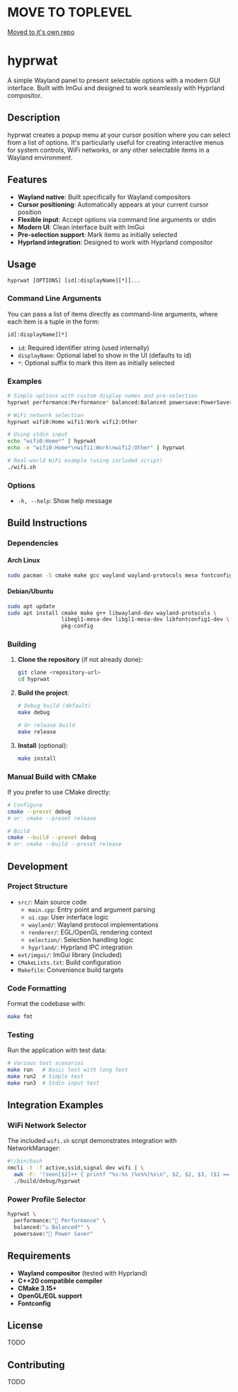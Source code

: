 # MOVE TO TOPLEVEL
[Moved to it's own repo](https://github.com/zackb/hyprwat)
# hyprwat

A simple Wayland panel to present selectable options with a modern GUI interface. Built with ImGui and designed to work seamlessly with Hyprland compositor.

## Description

hyprwat creates a popup menu at your cursor position where you can select from a list of options. It's particularly useful for creating interactive menus for system controls, WiFi networks, or any other selectable items in a Wayland environment.

## Features

- **Wayland native**: Built specifically for Wayland compositors
- **Cursor positioning**: Automatically appears at your current cursor position
- **Flexible input**: Accept options via command line arguments or stdin
- **Modern UI**: Clean interface built with ImGui
- **Pre-selection support**: Mark items as initially selected
- **Hyprland integration**: Designed to work with Hyprland compositor

## Usage

```
hyprwat [OPTIONS] [id[:displayName][*]]...
```

### Command Line Arguments

You can pass a list of items directly as command-line arguments, where each item is a tuple in the form:

```
id[:displayName][*]
```

- `id`: Required identifier string (used internally)
- `displayName`: Optional label to show in the UI (defaults to id)
- `*`: Optional suffix to mark this item as initially selected

### Examples

```bash
# Simple options with custom display names and pre-selection
hyprwat performance:Performance* balanced:Balanced powersave:PowerSaver

# WiFi network selection
hyprwat wifi0:Home wifi1:Work wifi2:Other

# Using stdin input
echo "wifi0:Home*" | hyprwat
echo -e "wifi0:Home*\nwifi1:Work\nwifi2:Other" | hyprwat

# Real-world WiFi example (using included script)
./wifi.sh
```

### Options

- `-h, --help`: Show help message

## Build Instructions

### Dependencies

#### Arch Linux

```bash
sudo pacman -S cmake make gcc wayland wayland-protocols mesa fontconfig pkgconf
```

#### Debian/Ubuntu

```bash
sudo apt update
sudo apt install cmake make g++ libwayland-dev wayland-protocols \
                 libegl1-mesa-dev libgl1-mesa-dev libfontconfig1-dev \
                 pkg-config
```

### Building

1. **Clone the repository** (if not already done):
   ```bash
   git clone <repository-url>
   cd hyprwat
   ```

2. **Build the project**:
   ```bash
   # Debug build (default)
   make debug
   
   # Or release build
   make release
   ```

3. **Install** (optional):
   ```bash
   make install
   ```

### Manual Build with CMake

If you prefer to use CMake directly:

```bash
# Configure
cmake --preset debug
# or: cmake --preset release

# Build
cmake --build --preset debug
# or: cmake --build --preset release
```

## Development

### Project Structure

- `src/`: Main source code
  - `main.cpp`: Entry point and argument parsing
  - `ui.cpp`: User interface logic
  - `wayland/`: Wayland protocol implementations
  - `renderer/`: EGL/OpenGL rendering context
  - `selection/`: Selection handling logic
  - `hyprland/`: Hyprland IPC integration
- `ext/imgui/`: ImGui library (included)
- `CMakeLists.txt`: Build configuration
- `Makefile`: Convenience build targets

### Code Formatting

Format the codebase with:

```bash
make fmt
```

### Testing

Run the application with test data:

```bash
# Various test scenarios
make run   # Basic test with long text
make run2  # Simple test
make run3  # Stdin input test
```

## Integration Examples

### WiFi Network Selector

The included `wifi.sh` script demonstrates integration with NetworkManager:

```bash
#!/bin/bash
nmcli -t -f active,ssid,signal dev wifi | \
  awk -F: '!seen[$2]++ { printf "%s:%s (%s%%)%s\n", $2, $2, $3, ($1 == "yes" ? "*" : "") }' | \
  ./build/debug/hyprwat
```

### Power Profile Selector

```bash
hyprwat \
  performance:"🚀 Performance" \
  balanced:"⚖️ Balanced*" \
  powersave:"🔋 Power Saver"
```

## Requirements

- **Wayland compositor** (tested with Hyprland)
- **C++20 compatible compiler**
- **CMake 3.15+**
- **OpenGL/EGL support**
- **Fontconfig**

## License

TODO

## Contributing

TODO
